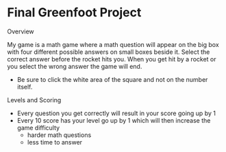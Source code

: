 # Final Greenfoot Project

Overview

My game is a math game where a math question will appear on the big box with four different possible answers on small boxes beside it. Select the correct answer before the rocket hits you. When you get hit by a rocket or you select the wrong answer the game will end.
- Be sure to click the white area of the square and not on the number itself.

Levels and Scoring
- Every question you get correctly will result in your score going up by 1
- Every 10 score has your level go up by 1 which will then increase the game difficulty
    - harder math questions
    - less time to answer

